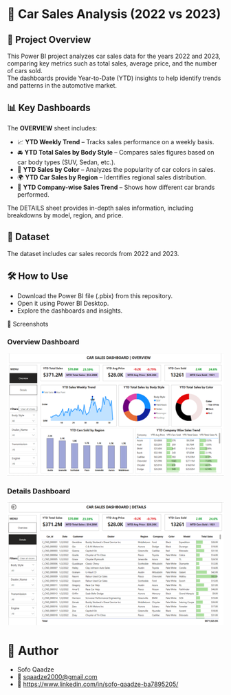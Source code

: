 # 🚗 Car Sales Analysis (2022 vs 2023)  

## 📌 Project Overview  
This Power BI project analyzes car sales data for the years 2022 and 2023, comparing key metrics such as total sales, average price, and the number of cars sold.  
The dashboards provide Year-to-Date (YTD) insights to help identify trends and patterns in the automotive market.  

## 📊 Key Dashboards  
The **OVERVIEW** sheet includes:  

- 📈 **YTD Weekly Trend** – Tracks sales performance on a weekly basis.  
- 🚘 **YTD Total Sales by Body Style** – Compares sales figures based on car body types (SUV, Sedan, etc.).  
- 🎨 **YTD Sales by Color** – Analyzes the popularity of car colors in sales.  
- 🌍 **YTD Car Sales by Region** – Identifies regional sales distribution.  
- 🏢 **YTD Company-wise Sales Trend** – Shows how different car brands performed.  

The DETAILS sheet provides in-depth sales information, including breakdowns by model, region, and price.

## 📂 Dataset
The dataset includes car sales records from 2022 and 2023.

## 🛠️ How to Use
- Download the Power BI file (.pbix) from this repository.
- Open it using Power BI Desktop.
- Explore the dashboards and insights.

📸 Screenshots  

### Overview Dashboard  
![Overview](https://github.com/sofoq/Car-Sales-Project/blob/main/OVERVIEW.png)  

### Details Dashboard  
![Details](https://github.com/sofoq/Car-Sales-Project/blob/main/DETAILS.png)  


# 👤 Author
- Sofo Qaadze
- 📧 sqaadze2000@gmail.com
- 🔗 https://www.linkedin.com/in/sofo-qaadze-ba7895205/
